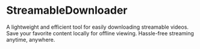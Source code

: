 # StreamableDownloader
A lightweight and efficient tool for easily downloading streamable videos. Save your favorite content locally for offline viewing. Hassle-free streaming anytime, anywhere. 
